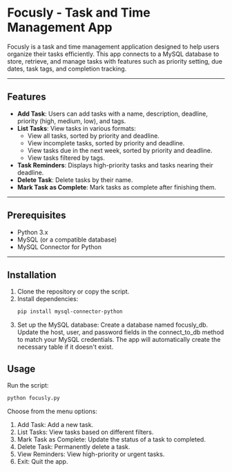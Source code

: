 # Focusly - Task and Time Management App

Focusly is a task and time management application designed to help users organize their tasks efficiently. This app connects to a MySQL database to store, retrieve, and manage tasks with features such as priority setting, due dates, task tags, and completion tracking.

---

## Features

- **Add Task**: Users can add tasks with a name, description, deadline, priority (high, medium, low), and tags.
- **List Tasks**: View tasks in various formats:
  - View all tasks, sorted by priority and deadline.
  - View incomplete tasks, sorted by priority and deadline.
  - View tasks due in the next week, sorted by priority and deadline.
  - View tasks filtered by tags.
- **Task Reminders**: Displays high-priority tasks and tasks nearing their deadline.
- **Delete Task**: Delete tasks by their name.
- **Mark Task as Complete**: Mark tasks as complete after finishing them.

---

## Prerequisites

- Python 3.x
- MySQL (or a compatible database)
- MySQL Connector for Python

---

## Installation

1. Clone the repository or copy the script.
2. Install dependencies:
   ```bash
   pip install mysql-connector-python
   ```
3. Set up the MySQL database:
   Create a database named focusly_db.
   Update the host, user, and password fields in the connect_to_db method to match your MySQL credentials.
   The app will automatically create the necessary table if it doesn't exist.

## Usage

Run the script:

```bash
python focusly.py
```

Choose from the menu options:

1. Add Task: Add a new task.
2. List Tasks: View tasks based on different filters.
3. Mark Task as Complete: Update the status of a task to completed.
4. Delete Task: Permanently delete a task.
5. View Reminders: View high-priority or urgent tasks.
6. Exit: Quit the app.
